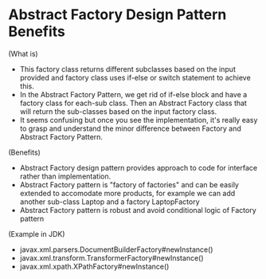 # Abstract Factory Design Pattern Benefits

(What is)
- This factory class returns different subclasses based on the input provided and factory class uses if-else or switch statement to achieve this. 
- In the Abstract Factory Pattern, we get rid of if-else block and have a factory class for each-sub class. Then an Abstract Factory class that will return the sub-classes based on the input factory class.
- It seems confusing but once you see the implementation, it's really easy to grasp and understand the minor difference between Factory and Abstract Factory Pattern.

(Benefits)
- Abstract Factory design pattern provides approach to code for interface rather than implementation.
- Abstract Factory pattern is "factory of factories" and can be easily extended to accomodate more products, for example we can add another sub-class Laptop and a factory LaptopFactory
- Abstract Factory pattern is robust and avoid conditional logic of Factory pattern

(Example in JDK)
- javax.xml.parsers.DocumentBuilderFactory#newInstance()
- javax.xml.transform.TransformerFactory#newInstance()
- javax.xml.xpath.XPathFactory#newInstance()
